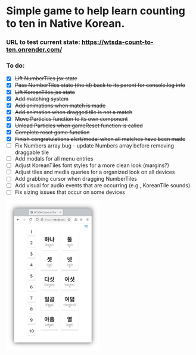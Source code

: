 # Simple game to help learn counting to ten in Native Korean.

### URL to test current state: https://wtsda-count-to-ten.onrender.com/

### To do:
- [x] ~~Lift NumberTiles.jsx state~~
- [x] ~~Pass NumberTiles state (the id) back to its parent for console.log info~~
- [x] ~~Lift KoreanTiles.jsx state~~
- [x] ~~Add matching system~~
- [x] ~~Add animations when match is made~~
- [x] ~~Add animation when dragged tile is not a match~~
- [x] ~~Move Particles function to its own component~~
- [x] ~~Unload Particles when gameReset function is called~~
- [x] ~~Complete reset game function~~
- [x] ~~Finish congratulations alert/modal when all matches have been made~~
- [ ] Fix Numbers array bug - update Numbers array before removing draggable tile
- [ ] Add modals for all menu entries
- [ ] Adjust KoreanTiles font styles for a more clean look (margins?)
- [ ] Adjust tiles and media queries for a organized look on all devices
- [ ] Add grabbing cursor when dragging NumberTiles
- [ ] Add visual for audio events that are occurring (e.g., KoreanTile sounds)
- [ ] Fix sizing issues that occur on some devices

<img src="/public/alphaScreenshot1.png" width="250" />
